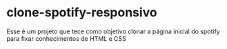 # clone-spotify-responsivo
Esse é um projeto que tece como objetivo clonar a página inicial do spotify para fixar conhecimentos de HTML e CSS
